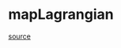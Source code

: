 # mapLagrangian

[source](github.com/OpenFOAM-jp/OpenFOAM-utilities-tutorials-jp/blob/master/v1906/preProcessing/mapFields/mapLagrangian.C/mapLagrangian.C)



